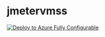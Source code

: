 # jmetervmss

[![Deploy to Azure Fully Configurable](http://azuredeploy.net/deploybutton.png)](https://portal.azure.com/#create/Microsoft.Template/uri/https://raw.githubusercontent.com/miguelangelopereira/jmetervmss/main/jmeter-vmss.json) 
